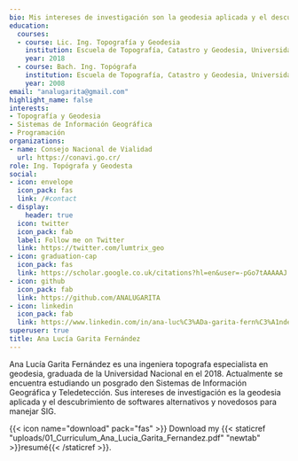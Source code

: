 ```yaml
---
bio: Mis intereses de investigación son la geodesia aplicada y el descubrimiento de softwares alternativos y novedosos para manejar SIG. 
education:
  courses:
  - course: Lic. Ing. Topografía y Geodesia
    institution: Escuela de Topografía, Catastro y Geodesia, Universidad Nacional, Costa Rica
    year: 2018
  - course: Bach. Ing. Topógrafa
    institution: Escuela de Topografía, Catastro y Geodesia, Universidad Nacional, Costa Rica
    year: 2008
email: "analugarita@gmail.com"
highlight_name: false
interests:
- Topografía y Geodesia
- Sistemas de Información Geográfica
- Programación
organizations:
- name: Consejo Nacional de Vialidad
  url: https://conavi.go.cr/
role: Ing. Topógrafa y Geodesta
social:
- icon: envelope
  icon_pack: fas
  link: /#contact
- display:
    header: true
  icon: twitter
  icon_pack: fab
  label: Follow me on Twitter
  link: https://twitter.com/lumtrix_geo
- icon: graduation-cap
  icon_pack: fas
  link: https://scholar.google.co.uk/citations?hl=en&user=-pGo7tAAAAAJ
- icon: github
  icon_pack: fab
  link: https://github.com/ANALUGARITA
- icon: linkedin
  icon_pack: fab
  link: https://www.linkedin.com/in/ana-luc%C3%ADa-garita-fern%C3%A1ndez-a79430148/
superuser: true
title: Ana Lucía Garita Fernández
---
```


Ana Lucía Garita Fernández es una ingeniera topografa especialista en geodesia, graduada de la Universidad Nacional en el 2018. Actualmente se encuentra estudiando un posgrado den Sistemas de Información Geográfica y Teledetección. Sus intereses de investigación es la geodesia aplicada y el descubrimiento de softwares alternativos y novedosos para manejar SIG. 


{{< icon name="download" pack="fas" >}} Download my {{< staticref "uploads/01_Curriculum_Ana_Lucia_Garita_Fernandez.pdf" "newtab" >}}resumé{{< /staticref >}}.
